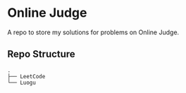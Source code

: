 # Online Judge

A repo to store my solutions for problems on Online Judge.

## Repo Structure

``` fish
.
├── LeetCode
└── Luogu

```

